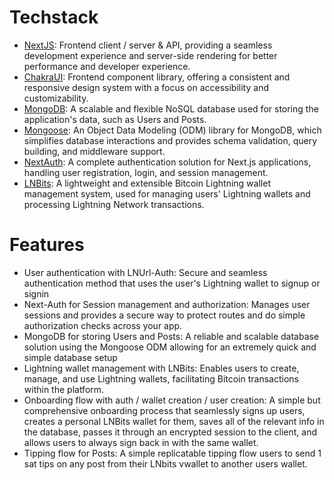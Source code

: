 # Techstack
- [NextJS](https://nextjs.org): Frontend client / server & API, providing a seamless development experience and server-side rendering for better performance and developer experience.
- [ChakraUI](https://chakra-ui.com): Frontend component library, offering a consistent and responsive design system with a focus on accessibility and customizability.
- [MongoDB](https://www.mongodb.com): A scalable and flexible NoSQL database used for storing the application's data, such as Users and Posts.
- [Mongoose](https://mongoosejs.com): An Object Data Modeling (ODM) library for MongoDB, which simplifies database interactions and provides schema validation, query building, and middleware support.
- [NextAuth](https://next-auth.js.org): A complete authentication solution for Next.js applications, handling user registration, login, and session management.
- [LNBits](https://lnbits.com): A lightweight and extensible Bitcoin Lightning wallet management system, used for managing users' Lightning wallets and processing Lightning Network transactions.


# Features
- User authentication with LNUrl-Auth: Secure and seamless authentication method that uses the user's Lightning wallet to signup or signin
- Next-Auth for Session management and authorization: Manages user sessions and provides a secure way to protect routes and do simple authorization checks across your app.
- MongoDB for storing Users and Posts: A reliable and scalable database solution using the Mongoose ODM allowing for an extremely quick and simple database setup
- Lightning wallet management with LNBits: Enables users to create, manage, and use Lightning wallets, facilitating Bitcoin transactions within the platform.
- Onboarding flow with auth / wallet creation / user creation: A simple but comprehensive onboarding process that seamlessly signs up users, creates a personal LNBits wallet for them, saves all of the relevant info in the database, passes it through an encrypted session to the client, and allows users to always sign back in with the same wallet. 
- Tipping flow for Posts: A simple replicatable tipping flow users to send 1 sat tips on any post from their LNbits vwallet to another users wallet.